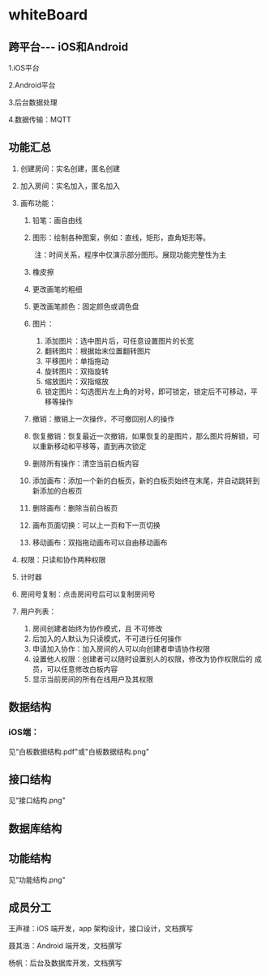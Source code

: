 # whiteBoard

## 跨平台--- iOS和Android

1.iOS平台

2.Android平台

3.后台数据处理

4.数据传输：MQTT

## 功能汇总

1. 创建房间：实名创建，匿名创建

2. 加入房间：实名加入，匿名加入

3. 画布功能：

   1. 铅笔：画自由线

   2. 图形：绘制各种图案，例如：直线，矩形，直角矩形等。

      ​			注：时间关系，程序中仅演示部分图形。展现功能完整性为主

   3. 橡皮擦

   4. 更改画笔的粗细

   5. 更改画笔颜色：固定颜色或调色盘

   6. 图片：

      1. 添加图片：选中图片后，可任意设置图片的长宽
      2. 翻转图片：根据始末位置翻转图片
      3. 平移图片：单指拖动
      4. 旋转图片：双指旋转
      5. 缩放图片：双指缩放
      6. 锁定图片：勾选图片左上角的对号，即可锁定，锁定后不可移动，平移等操作

   7. 撤销：撤销上一次操作，不可撤回别人的操作

   8. 恢复撤销：恢复最近一次撤销，如果恢复的是图片，那么图片将解锁，可以重新移动和平移等，直到再次锁定

   9. 删除所有操作：清空当前白板内容

   10. 添加画布：添加一个新的白板页，新的白板页始终在末尾，并自动跳转到新添加的白板页

   11. 删除画布：删除当前白板页

   12. 画布页面切换：可以上一页和下一页切换

   13. 移动画布：双指拖动画布可以自由移动画布

4. 权限：只读和协作两种权限

5. 计时器

6. 房间号复制：点击房间号后可以复制房间号

7. 用户列表：

   1. 房间创建者始终为协作模式，且 不可修改
   2. 后加入的人默认为只读模式，不可进行任何操作
   3. 申请加入协作：加入房间的人可以向创建者申请协作权限
   4. 设置他人权限：创建者可以随时设置别人的权限，修改为协作权限后的 成员，可以任意修改白板内容
   5. 显示当前房间的所有在线用户及其权限

   

## 数据结构

### iOS端：

见“白板数据结构.pdf"或"白板数据结构.png"



## 接口结构

见“接口结构.png"

## 数据库结构



## 功能结构

见“功能结构.png"

## 成员分工

王声禄：iOS 端开发，app 架构设计，接口设计，文档撰写

聂其浩：Android 端开发，文档撰写

杨帆：后台及数据库开发，文档撰写

